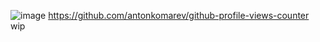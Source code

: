 ![image](https://github.com/user-attachments/assets/1cf412c3-ff5e-417f-bab1-b24a427d3245)
https://github.com/antonkomarev/github-profile-views-counter
wip
